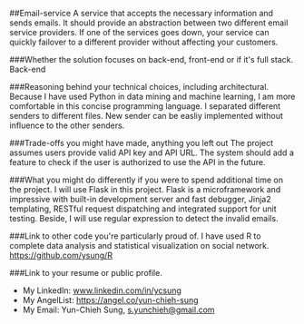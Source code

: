##Email-service
A service that accepts the necessary information and sends emails. It should provide an abstraction between two different email service providers. If one of the services goes down, your service can quickly failover to a different provider without affecting your customers.

###Whether the solution focuses on back-end, front-end or if it's full stack.
Back-end

###Reasoning behind your technical choices, including architectural.
Because I have used Python in data mining and machine learning, I am more comfortable in this concise programming language.
I separated different senders to different files. New sender can be easliy implemented without influence to the other senders.

###Trade-offs you might have made, anything you left out
The project assumes users provide valid API key and API URL. The system should add a feature to check if the user is authorized to use the API in the future.

###What you might do differently if you were to spend additional time on the project.
I will use Flask in this project. Flask is a microframework and impressive with built-in development server and fast debugger, Jinja2 templating, RESTful request dispatching and integrated support for unit testing. Beside, I will use regular expression to detect the invalid emails.

###Link to other code you're particularly proud of.
I have used R to complete data analysis and statistical visualization on social network.
https://github.com/ysung/R

###Link to your resume or public profile.
* My LinkedIn: www.linkedin.com/in/ycsung
* My AngelList: https://angel.co/yun-chieh-sung
* My Email: Yun-Chieh Sung, s.yunchieh@gmail.com
